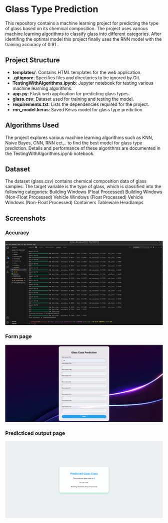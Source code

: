 # Glass Type Prediction

This repository contains a machine learning project for predicting the type of glass based on its chemical composition. The project uses various machine learning algorithms to classify glass into different categories.
After identifing the optimal model this project finally uses the RNN model with the training accuracy of 0.91 .

## Project Structure


- **templates/**: Contains HTML templates for the web application.
- **.gitignore**: Specifies files and directories to be ignored by Git.
- **TestingWithAlgorithms.ipynb**: Jupyter notebook for testing various machine learning algorithms.
- **app.py**: Flask web application for predicting glass types.
- **glass.csv**: Dataset used for training and testing the model.
- **requirements.txt**: Lists the dependencies required for the project.
- **rnn_model.keras**: Saved Keras model for glass type prediction.

## Algorithms Used
The project explores various machine learning algorithms such as KNN, Naive Bayes, CNN, RNN ect,.. to find the best model for glass type prediction. Details and performance of these algorithms are documented in the TestingWithAlgorithms.ipynb notebook.

## Dataset
The dataset (glass.csv) contains chemical composition data of glass samples. The target variable is the type of glass, which is classified into the following categories:
Building Windows (Float Processed)
Building Windows (Non-Float Processed)
Vehicle Windows (Float Processed)
Vehicle Windows (Non-Float Processed)
Containers
Tableware
Headlamps

## Screenshots

### Accuracy
![Accuracy](images/Accuracy.png)

### Form page
![Form page](images/Form.png)

### Predicticed output page
![Predicticed output page](images/output.png)



